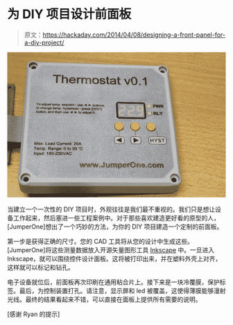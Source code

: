 # 为 DIY 项目设计前面板

> 原文：<https://hackaday.com/2014/04/08/designing-a-front-panel-for-a-diy-project/>

[![DIY Front Panel](img/de61ecdf9cfdceab41d129c830fd80a0.png)](http://hackaday.com/2014/04/08/designing-a-front-panel-for-a-diy-project/017big/)

当建立一个一次性的 DIY 项目时，外观往往是我们最不重视的。我们只是想让设备工作起来，然后塞进一些工程案例中。对于那些喜欢建造更好看的原型的人，[JumperOne]想出了一个巧妙的方法，为你的 DIY 项目建造一个定制的前面板。

第一步是获得正确的尺寸。您的 CAD 工具将从您的设计中生成这些。[JumperOne]将这些测量数据放入开源矢量图形工具 [Inkscape](http://inkscape.org/) 中。一旦进入 Inkscape，就可以围绕控件设计面板。这将被打印出来，并在塑料外壳上对齐，这样就可以标记和钻孔。

电子设备就位后，前面板再次印刷在通用粘合片上。接下来是一块冷覆膜，保护标签。最后，为控制装置打孔。请注意，显示屏和 led 被覆盖，这使得薄膜能够漫射光线。最终的结果看起来不错，可以直接在面板上提供所有需要的说明。

[感谢 Ryan 的提示]